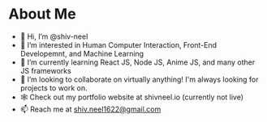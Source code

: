 # About Me
- 👋 Hi, I’m @shiv-neel
- 👀 I’m interested in Human Computer Interaction, Front-End Developemnt, and Machine Learning
- 🌱 I’m currently learning React JS, Node JS, Anime JS, and many other JS frameworks
- 👾 I’m looking to collaborate on virtually anything! I'm always looking for projects to work on.
- 🕸 Check out my portfolio website at shivneel.io (currently not live)
- 📫 Reach me at shiv.neel1622@gmail.com

<!---
shiv-neel/shiv-neel is a ✨ special ✨ repository because its `README.md` (this file) appears on your GitHub profile.
You can click the Preview link to take a look at your changes.
--->
